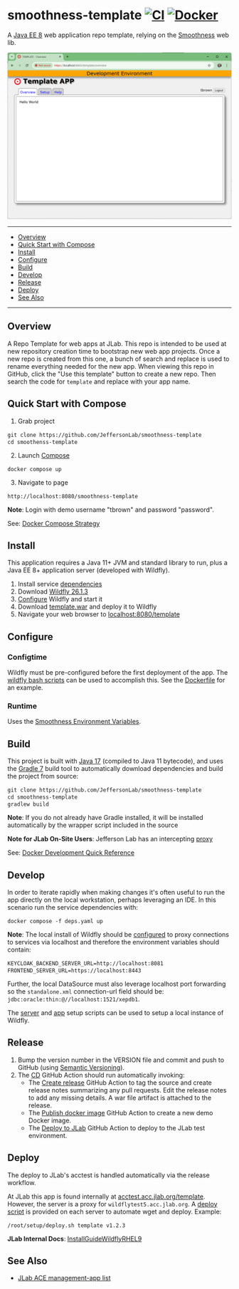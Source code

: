 # smoothness-template [![CI](https://github.com/JeffersonLab/smoothness-template/actions/workflows/ci.yaml/badge.svg)](https://github.com/JeffersonLab/smoothness-template/actions/workflows/ci.yaml) [![Docker](https://img.shields.io/docker/v/jeffersonlab/smoothness-template?sort=semver&label=DockerHub)](https://hub.docker.com/r/jeffersonlab/smoothness-template)
A [Java EE 8](https://en.wikipedia.org/wiki/Jakarta_EE) web application repo template, relying on the [Smoothness](https://github.com/JeffersonLab/smoothness) web lib.

![Screenshot](https://github.com/JeffersonLab/smoothness-template/raw/main/Screenshot.png?raw=true "Screenshot")

---
- [Overview](https://github.com/JeffersonLab/smoothness-template#overview)
- [Quick Start with Compose](https://github.com/JeffersonLab/smoothness-template#quick-start-with-compose)
- [Install](https://github.com/JeffersonLab/smoothness-template#install)
- [Configure](https://github.com/JeffersonLab/smoothness-template#configure)
- [Build](https://github.com/JeffersonLab/smoothenss-template#build)
- [Develop](https://github.com/JeffersonLab/smoothness-template#develop)
- [Release](https://github.com/JeffersonLab/smoothness-template#release)
- [Deploy](https://github.com/JeffersonLab/smoothness-template#deploy)
- [See Also](https://github.com/JeffersonLab/smoothness-template#see-also)
---

## Overview
A Repo Template for web apps at JLab.  This repo is intended to be used at new repository creation time to bootstrap new web app projects.  Once a new repo is created from this one, a bunch of search and replace is used to rename everything needed for the new app.  When viewing this repo in GitHub, click the "Use this template" button to create a new repo.  Then search the code for `template` and replace with your app name.

## Quick Start with Compose
1. Grab project
```
git clone https://github.com/JeffersonLab/smoothness-template
cd smoothenss-template
```
2. Launch [Compose](https://github.com/docker/compose)
```
docker compose up
```
3. Navigate to page
```
http://localhost:8080/smoothness-template
```

**Note**: Login with demo username "tbrown" and password "password".

See: [Docker Compose Strategy](https://gist.github.com/slominskir/a7da801e8259f5974c978f9c3091d52c)

## Install
This application requires a Java 11+ JVM and standard library to run, plus a Java EE 8+ application server (developed with Wildfly).


1. Install service [dependencies](https://github.com/JeffersonLab/smoothness-template/blob/main/deps.yaml)
2. Download [Wildfly 26.1.3](https://www.wildfly.org/downloads/)
3. [Configure](https://github.com/JeffersonLab/smoothness-template#configure) Wildfly and start it
4. Download [template.war](https://github.com/JeffersonLab/smoothness-template/releases) and deploy it to Wildfly
5. Navigate your web browser to [localhost:8080/template](http://localhost:8080/template)

## Configure

### Configtime
Wildfly must be pre-configured before the first deployment of the app. The [wildfly bash scripts](https://github.com/JeffersonLab/wildfly#configure) can be used to accomplish this. See the [Dockerfile](https://github.com/JeffersonLab/smoothness-template/blob/main/Dockerfile) for an example.

### Runtime
Uses the [Smoothness Environment Variables](https://github.com/JeffersonLab/smoothness#environment-variables).

## Build
This project is built with [Java 17](https://adoptium.net/) (compiled to Java 11 bytecode), and uses the [Gradle 7](https://gradle.org/) build tool to automatically download dependencies and build the project from source:

```
git clone https://github.com/JeffersonLab/smoothness-template
cd smoothness-template
gradlew build
```
**Note**: If you do not already have Gradle installed, it will be installed automatically by the wrapper script included in the source

**Note for JLab On-Site Users**: Jefferson Lab has an intercepting [proxy](https://gist.github.com/slominskir/92c25a033db93a90184a5994e71d0b78)

See: [Docker Development Quick Reference](https://gist.github.com/slominskir/a7da801e8259f5974c978f9c3091d52c#development-quick-reference)

## Develop
In order to iterate rapidly when making changes it's often useful to run the app directly on the local workstation, perhaps leveraging an IDE.  In this scenario run the service dependencies with:
```
docker compose -f deps.yaml up
```
**Note**: The local install of Wildfly should be [configured](https://github.com/JeffersonLab/cnm#configure) to proxy connections to services via localhost and therefore the environment variables should contain:
```
KEYCLOAK_BACKEND_SERVER_URL=http://localhost:8081
FRONTEND_SERVER_URL=https://localhost:8443
```
Further, the local DataSource must also leverage localhost port forwarding so the `standalone.xml` connection-url field should be: `jdbc:oracle:thin:@//localhost:1521/xepdb1`.

The [server](https://github.com/JeffersonLab/wildfly/blob/main/scripts/server-setup.sh) and [app](https://github.com/JeffersonLab/wildfly/blob/main/scripts/app-setup.sh) setup scripts can be used to setup a local instance of Wildfly.

## Release
1. Bump the version number in the VERSION file and commit and push to GitHub (using [Semantic Versioning](https://semver.org/)).
2. The [CD](https://github.com/JeffersonLab/smoothness-template/blob/main/.github/workflows/cd.yaml) GitHub Action should run automatically invoking:
    - The [Create release](https://github.com/JeffersonLab/java-workflows/blob/main/.github/workflows/gh-release.yaml) GitHub Action to tag the source and create release notes summarizing any pull requests.   Edit the release notes to add any missing details.  A war file artifact is attached to the release.
    - The [Publish docker image](https://github.com/JeffersonLab/container-workflows/blob/main/.github/workflows/docker-publish.yaml) GitHub Action to create a new demo Docker image.
    - The [Deploy to JLab](https://github.com/JeffersonLab/general-workflows/blob/main/.github/workflows/jlab-deploy-app.yaml) GitHub Action to deploy to the JLab test environment.

## Deploy
The deploy to JLab's acctest is handled automatically via the release workflow.

At JLab this app is found internally at [acctest.acc.jlab.org/template](https://acctest.acc.jlab.org/template).  However, the server is a proxy for `wildflytest5.acc.jlab.org`.   A [deploy script](https://github.com/JeffersonLab/wildfly/blob/main/scripts/deploy.sh) is provided on each server to automate wget and deploy.  Example:

```
/root/setup/deploy.sh template v1.2.3
```

**JLab Internal Docs**:  [InstallGuideWildflyRHEL9](https://accwiki.acc.jlab.org/do/view/SysAdmin/InstallGuideWildflyRHEL9)

## See Also
- [JLab ACE management-app list](https://github.com/search?q=org%3Ajeffersonlab+topic%3Aace+topic%3Amanagement-app&type=repositories)
